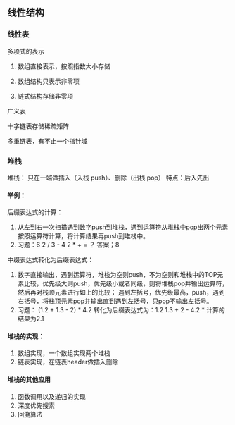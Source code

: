 ## 线性结构

### 线性表

多项式的表示

1. 数组直接表示，按照指数大小存储

2. 数组结构只表示非零项

3. 链式结构存储非零项

广义表

十字链表存储稀疏矩阵

多重链表，有不止一个指针域


### 堆栈

堆栈： 只在一端做插入（入栈 push）、删除（出栈 pop）
特点：后入先出

#### 举例：

后缀表达式的计算：

1. 从左到右一次扫描遇到数字push到堆栈，遇到运算符从堆栈中pop出两个元素按照运算符计算，将计算结果再push到堆栈中。
2. 习题：6 2 / 3 - 4 2 * + = ？  答案；8

中缀表达式转化为后缀表达式：

1. 数字直接输出，遇到运算符，堆栈为空则push，不为空则和堆栈中的TOP元素比较，优先级大则push，优先级小或者同级，则将堆栈pop并输出运算符，然后再对栈顶元素进行如上的比较；
遇到左括号，优先级最高，push，遇到右括号，将栈顶元素pop并输出直到遇到左括号，只pop不输出左括号。
2. 习题： (1.2 + 1.3 - 2) * 4.2  转化为后缀表达式为：1.2 1.3 + 2 - 4.2 *   计算的结果为2.1

#### 堆栈的实现：

1. 数组实现，一个数组实现两个堆栈
2. 链表实现，在链表header做插入删除

#### 堆栈的其他应用

1. 函数调用以及递归的实现
2. 深度优先搜索
3. 回溯算法
